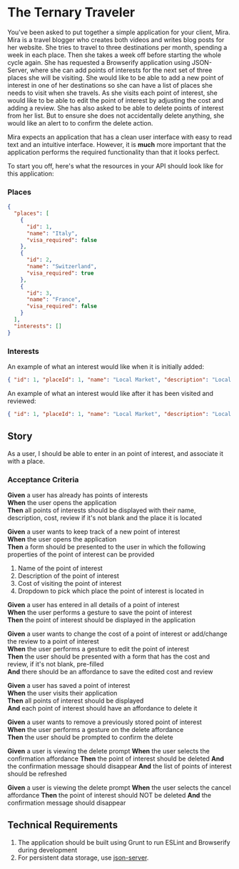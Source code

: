 # The Ternary Traveler

You've been asked to put together a simple application for your client, Mira. Mira is a travel blogger who creates both videos and writes blog posts for her website. She tries to travel to three destinations per month, spending a week in each place. Then she takes a week off before starting the whole cycle again. She has requested a Browserify application using JSON-Server, where she can add points of interests for the next set of three places she will be visiting. She would like to be able to add a new point of interest in one of her destinations so she can have a list of places she needs to visit when she travels. As she visits each point of interest, she would like to be able to edit the point of interest by adjusting the cost and adding a review. She has also asked to be able to delete points of interest from her list. But to ensure she does not accidentally delete anything, she would like an alert to to confirm the delete action.

Mira expects an application that has a clean user interface with easy to read text and an intuitive interface. However, it is **much** more important that the application performs the required functionality than that it looks perfect.


To start you off, here's what the resources in your API should look like for this application:

### Places

```json
{
  "places": [
    { 
      "id": 1, 
      "name": "Italy", 
      "visa_required": false 
    },
    { 
      "id": 2, 
      "name": "Switzerland", 
      "visa_required": true 
    },
    { 
      "id": 3, 
      "name": "France", 
      "visa_required": false
    }
  ],
  "interests": []
}
```

### Interests

An example of what an interest would like when it is initially added:
```json
{ "id": 1, "placeId": 1, "name": "Local Market", "description": "Local market where you can try purchase local products and try the local food", "cost": 0.00, "review": "" }
```

An example of what an interest would like after it has been visited and reviewed:
```json
{ "id": 1, "placeId": 1, "name": "Local Market", "description": "Local market where you can try purchase local products and try the local food", "cost": 0.00, "review": "You can definitely get things for a lower price if you are willing to bargain!" }
```

## Story
As a user, I should be able to enter in an point of interest, and associate it with a place.

### Acceptance Criteria
**Given** a user has already has points of interests  
**When** the user opens the application  
**Then** all points of interests should be displayed with their name, description, cost, review if it's not blank and the place it is located

**Given** a user wants to keep track of a new point of interest  
**When** the user opens the application  
**Then** a form should be presented to the user in which the following properties of the point of interest can be provided

1. Name of the point of interest
1. Description of the point of interest
1. Cost of visiting the point of interest
1. Dropdown to pick which place the point of interest is located in

**Given** a user has entered in all details of a point of interest  
**When** the user performs a gesture to save the point of interest  
**Then** the point of interest should be displayed in the application

**Given** a user wants to change the cost of a point of interest or add/change the review to a point of interest  
**When** the user performs a gesture to edit the point of interest  
**Then** the user should be presented with a form that has the cost and review, if it's not blank, pre-filled  
**And** there should be an affordance to save the edited cost and review

**Given** a user has saved a point of interest  
**When** the user visits their application  
**Then** all points of interest should be displayed  
**And** each point of interest should have an affordance to delete it

**Given** a user wants to remove a previously stored point of interest  
**When** the user performs a gesture on the delete affordance  
**Then** the user should be prompted to confirm the delete

**Given** a user is viewing the delete prompt
**When** the user selects the confirmation affordance
**Then** the point of interest should be deleted
**And** the confirmation message should disappear
**And** the list of points of interest should be refreshed

**Given** a user is viewing the delete prompt
**When** the user selects the cancel affordance
**Then** the point of interest should NOT be deleted
**And** the confirmation message should disappear

## Technical Requirements

1. The application should be built using Grunt to run ESLint and Browserify during development
1. For persistent data storage, use [json-server](https://github.com/typicode/json-server). 
